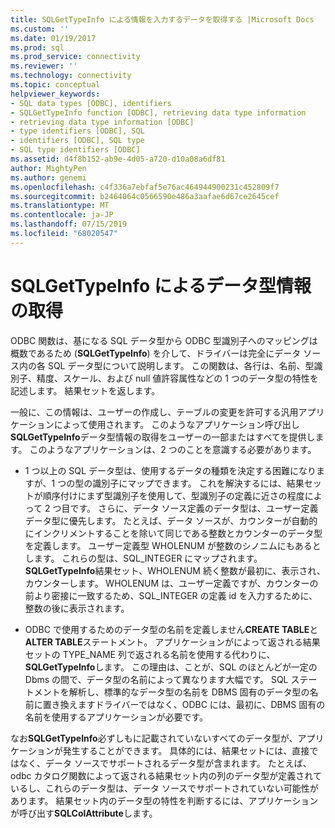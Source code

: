 ```yaml
---
title: SQLGetTypeInfo による情報を入力するデータを取得する |Microsoft Docs
ms.custom: ''
ms.date: 01/19/2017
ms.prod: sql
ms.prod_service: connectivity
ms.reviewer: ''
ms.technology: connectivity
ms.topic: conceptual
helpviewer_keywords:
- SQL data types [ODBC], identifiers
- SQLGetTypeInfo function [ODBC], retrieving data type information
- retrieving data type information [ODBC]
- type identifiers [ODBC], SQL
- identifiers [ODBC], SQL type
- SQL type identifiers [ODBC]
ms.assetid: d4f8b152-ab9e-4d05-a720-d10a08a6df81
author: MightyPen
ms.author: genemi
ms.openlocfilehash: c4f336a7ebfaf5e76ac464944900231c452809f7
ms.sourcegitcommit: b2464064c0566590e486a3aafae6d67ce2645cef
ms.translationtype: MT
ms.contentlocale: ja-JP
ms.lasthandoff: 07/15/2019
ms.locfileid: "68020547"
---
```

# <a name="retrieving-data-type-information-with-sqlgettypeinfo"></a>SQLGetTypeInfo によるデータ型情報の取得
ODBC 関数は、基になる SQL データ型から ODBC 型識別子へのマッピングは概数であるため (**SQLGetTypeInfo**) を介して、ドライバーは完全にデータ ソース内の各 SQL データ型について説明します。 この関数は、各行は、名前、型識別子、精度、スケール、および null 値許容属性などの 1 つのデータ型の特性を記述します。 結果セットを返します。  
  
 一般に、この情報は、ユーザーの作成し、テーブルの変更を許可する汎用アプリケーションによって使用されます。 このようなアプリケーション呼び出し**SQLGetTypeInfo**データ型情報の取得をユーザーの一部またはすべてを提供します。 このようなアプリケーションは、2 つのことを意識する必要があります。  
  
-   1 つ以上の SQL データ型は、使用するデータの種類を決定する困難になりますが、1 つの型の識別子にマップできます。 これを解決するには、結果セットが順序付けにまず型識別子を使用して、型識別子の定義に近さの程度によって 2 つ目です。 さらに、データ ソース定義のデータ型は、ユーザー定義データ型に優先します。 たとえば、データ ソースが、カウンターが自動的にインクリメントすることを除いて同じである整数とカウンターのデータ型を定義します。 ユーザー定義型 WHOLENUM が整数のシノニムにもあるとします。 これらの型は、SQL_INTEGER にマップされます。 **SQLGetTypeInfo**結果セット、WHOLENUM 続く整数が最初に、表示され、カウンターします。 WHOLENUM は、ユーザー定義ですが、カウンターの前より密接に一致するため、SQL_INTEGER の定義 id を入力するために、整数の後に表示されます。  
  
-   ODBC で使用するためのデータ型の名前を定義しません**CREATE TABLE**と**ALTER TABLE**ステートメント。 アプリケーションがによって返される結果セットの TYPE_NAME 列で返される名前を使用する代わりに、 **SQLGetTypeInfo**します。 この理由は、ことが、SQL のほとんどが一定の Dbms の間で、データ型の名前によって異なります大幅です。 SQL ステートメントを解析し、標準的なデータ型の名前を DBMS 固有のデータ型の名前に置き換えますドライバーではなく、ODBC には、最初に、DBMS 固有の名前を使用するアプリケーションが必要です。  
  
 なお**SQLGetTypeInfo**必ずしもに記載されていないすべてのデータ型が、アプリケーションが発生することができます。 具体的には、結果セットには、直接ではなく、データ ソースでサポートされるデータ型が含まれます。 たとえば、odbc カタログ関数によって返される結果セット内の列のデータ型が定義されているし、これらのデータ型は、データ ソースでサポートされていない可能性があります。 結果セット内のデータ型の特性を判断するには、アプリケーションが呼び出す**SQLColAttribute**します。
